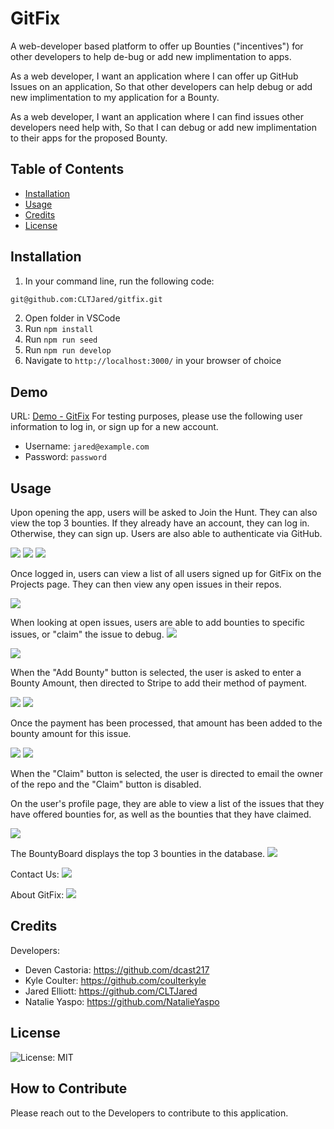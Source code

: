 # GitFix
A web-developer based platform to offer up Bounties ("incentives") for other developers to help de-bug or add new implimentation to apps.

As a web developer,
I want an application where I can offer up GitHub Issues on an application,
So that other developers can help debug or add new implimentation to my application for a Bounty.

As a web developer,
I want an application where I can find issues other developers need help with,
So that I can debug or add new implimentation to their apps for the proposed Bounty.

## Table of Contents

- [Installation](#installation)
- [Usage](#usage)
- [Credits](#credits)
- [License](#license)

## Installation
1. In your command line, run the following code:
```bash
git@github.com:CLTJared/gitfix.git
```
2. Open folder in VSCode
3. Run `npm install`
4. Run `npm run seed`
5. Run `npm run develop`
6. Navigate to `http://localhost:3000/` in your browser of choice

## Demo
URL: [Demo - GitFix](https://gitfix.onrender.com/)
For testing purposes, please use the following user information to log in, or sign up for a new account.
- Username: `jared@example.com`
- Password: `password`

## Usage

Upon opening the app, users will be asked to Join the Hunt.  They can also view the top 3 bounties.
If they already have an account, they can log in.  Otherwise, they can sign up.  Users are also able to authenticate via GitHub.

<img src="./client/public/assets/Screenshot 2024-03-05 at 8.31.19 PM.png">

<img src="./client/public/assets/Screenshot 2024-03-05 at 8.31.11 PM.png">

<img src="./client/public/assets/Screenshot 2024-03-05 at 8.23.09 PM.png">

Once logged in, users can view a list of all users signed up for GitFix on the Projects page.  They can then view any open issues in their repos.

<img src="./client/public/assets/Screenshot 2024-03-05 at 8.17.29 PM.png">

When looking at open issues, users are able to add bounties to specific issues, or "claim" the issue to debug.
<img src="./client/public/assets/Screenshot 2024-03-05 at 8.30.47 PM.png">

<img src="./client/public/assets/Screenshot 2024-03-05 at 8.18.12 PM.png">

When the "Add Bounty" button is selected, the user is asked to enter a Bounty Amount, then directed to Stripe to add their method of payment.

<img src="./client/public/assets/Screenshot 2024-03-05 at 8.18.24 PM.png">

<img src="./client/public/assets/Screenshot 2024-03-05 at 8.18.35 PM.png">

Once the payment has been processed, that amount has been added to the bounty amount for this issue.

<img src="./client/public/assets/Screenshot 2024-03-05 at 8.30.06 PM.png">

<img src="./client/public/assets/Screenshot 2024-03-05 at 8.30.55 PM.png">

When the "Claim" button is selected, the user is directed to email the owner of the repo and the "Claim" button is disabled.

On the user's profile page, they are able to view a list of the issues that they have offered bounties for, as well as the bounties that they have claimed.

<img src="./client/public/assets/Screenshot 2024-03-05 at 8.17.46 PM.png">

The BountyBoard displays the top 3 bounties in the database.
<img src="./client/public/assets/Screenshot 2024-03-05 at 8.17.19 PM.png">

Contact Us:
<img src="./client/public/assets/Screenshot 2024-03-05 at 8.30.21 PM.png">

About GitFix:
<img src="./client/public/assets/Screenshot 2024-03-05 at 8.30.33 PM.png">

## Credits

Developers:
- Deven Castoria: https://github.com/dcast217
- Kyle Coulter: https://github.com/coulterkyle
- Jared Elliott: https://github.com/CLTJared
- Natalie Yaspo: https://github.com/NatalieYaspo

## License

![License: MIT](https://img.shields.io/badge/License-MIT-blue.svg)

## How to Contribute

Please reach out to the Developers to contribute to this application.

